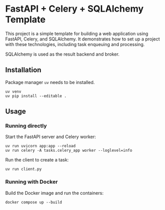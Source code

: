 # FastAPI + Celery + SQLAlchemy Template

This project is a simple template for building a web application using FastAPI, Celery, and SQLAlchemy. It demonstrates how to set up a project with these technologies, including task enqueuing and processing.

SQLAlchemy is used as the result backend and broker.

## Installation

Package manager `uv` needs to be installed.

```
uv venv
uv pip install --editable .
```

## Usage

### Running directly

Start the FastAPI server and Celery worker:

```
uv run uvicorn app:app --reload
uv run celery -A tasks.celery_app worker --loglevel=info
```

Run the client to create a task:

```
uv run client.py
```

### Running with Docker

Build the Docker image and run the containers:
```
docker compose up --build
```
